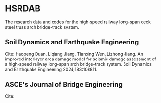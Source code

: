 # HSRDAB
The research data and codes for the high-speed railway long-span deck steel truss arch bridge-track system.
## Soil Dynamics and Earthquake Engineering
Cite: Haopeng Duan, Liqiang Jiang, Tianxing Wen, Lizhong Jiang. An improved interlayer area damage model for seismic damage assessment of a high-speed railway long-span arch bridge-track system. Soil Dynamics and Earthquake Engineering 2024;183:108811.
## ASCE's Journal of Bridge Engineering
Cite: 
